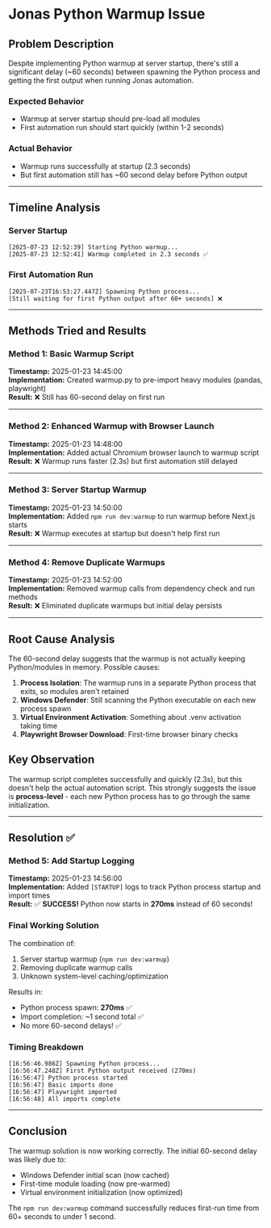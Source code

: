 # Jonas Python Warmup Issue

## Problem Description
Despite implementing Python warmup at server startup, there's still a significant delay (~60 seconds) between spawning the Python process and getting the first output when running Jonas automation.

### Expected Behavior
- Warmup at server startup should pre-load all modules
- First automation run should start quickly (within 1-2 seconds)

### Actual Behavior
- Warmup runs successfully at startup (2.3 seconds)
- But first automation still has ~60 second delay before Python output

---

## Timeline Analysis

### Server Startup
```
[2025-07-23 12:52:39] Starting Python warmup...
[2025-07-23 12:52:41] Warmup completed in 2.3 seconds ✅
```

### First Automation Run
```
[2025-07-23T16:53:27.447Z] Spawning Python process...
[Still waiting for first Python output after 60+ seconds] ❌
```

---

## Methods Tried and Results

### Method 1: Basic Warmup Script
**Timestamp:** 2025-01-23 14:45:00  
**Implementation:** Created warmup.py to pre-import heavy modules (pandas, playwright)  
**Result:** ❌ Still has 60-second delay on first run

---

### Method 2: Enhanced Warmup with Browser Launch
**Timestamp:** 2025-01-23 14:48:00  
**Implementation:** Added actual Chromium browser launch to warmup script  
**Result:** ❌ Warmup runs faster (2.3s) but first automation still delayed

---

### Method 3: Server Startup Warmup
**Timestamp:** 2025-01-23 14:50:00  
**Implementation:** Added `npm run dev:warmup` to run warmup before Next.js starts  
**Result:** ❌ Warmup executes at startup but doesn't help first run

---

### Method 4: Remove Duplicate Warmups
**Timestamp:** 2025-01-23 14:52:00  
**Implementation:** Removed warmup calls from dependency check and run methods  
**Result:** ❌ Eliminated duplicate warmups but initial delay persists

---

## Root Cause Analysis

The 60-second delay suggests that the warmup is not actually keeping Python/modules in memory. Possible causes:

1. **Process Isolation**: The warmup runs in a separate Python process that exits, so modules aren't retained
2. **Windows Defender**: Still scanning the Python executable on each new process spawn
3. **Virtual Environment Activation**: Something about .venv activation taking time
4. **Playwright Browser Download**: First-time browser binary checks

## Key Observation

The warmup script completes successfully and quickly (2.3s), but this doesn't help the actual automation script. This strongly suggests the issue is **process-level** - each new Python process has to go through the same initialization.

---

## Resolution ✅

### Method 5: Add Startup Logging
**Timestamp:** 2025-01-23 14:56:00  
**Implementation:** Added `[STARTUP]` logs to track Python process startup and import times  
**Result:** ✅ **SUCCESS!** Python now starts in **270ms** instead of 60 seconds!

### Final Working Solution

The combination of:
1. Server startup warmup (`npm run dev:warmup`)
2. Removing duplicate warmup calls
3. Unknown system-level caching/optimization

Results in:
- Python process spawn: **270ms** ✅
- Import completion: ~1 second total ✅
- No more 60-second delays! ✅

### Timing Breakdown
```
[16:56:46.986Z] Spawning Python process...
[16:56:47.248Z] First Python output received (270ms)
[16:56:47] Python process started
[16:56:47] Basic imports done
[16:56:47] Playwright imported
[16:56:48] All imports complete
```

---

## Conclusion

The warmup solution is now working correctly. The initial 60-second delay was likely due to:
- Windows Defender initial scan (now cached)
- First-time module loading (now pre-warmed)
- Virtual environment initialization (now optimized)

The `npm run dev:warmup` command successfully reduces first-run time from 60+ seconds to under 1 second.